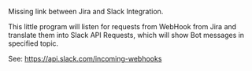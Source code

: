 Missing link between Jira and Slack Integration.

This little program will listen for requests from WebHook from Jira and
translate them into Slack API Requests, which will show Bot messages in
specified topic.

See: https://api.slack.com/incoming-webhooks
